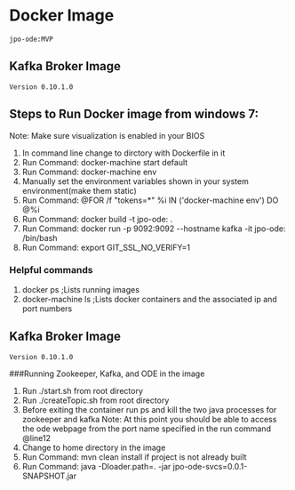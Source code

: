 # Docker Image
	jpo-ode:MVP
## Kafka Broker Image
	Version 0.10.1.0
## Steps to Run Docker image from windows 7:
Note: Make sure visualization is enabled in your BIOS
 1. In command line change to dirctory with Dockerfile in it
 2. Run Command: docker-machine start default
 3. Run Command: docker-machine env
 4. Manually set the environment variables shown in your system environment(make them static)
 5. Run Command: @FOR /f "tokens=*" %i IN ('docker-machine env') DO @%i
 6. Run Command: docker build -t jpo-ode:<tagName> .
 7. Run Command: docker run -p 9092:9092 --hostname kafka -it jpo-ode:<tagName> /bin/bash
 8. Run Command: export GIT_SSL_NO_VERIFY=1
### Helpful commands
 1. docker ps ;Lists running images
 2. docker-machine ls ;Lists docker containers and the associated ip and port numbers
## Kafka Broker Image
	Version 0.10.1.0
###Running Zookeeper, Kafka, and ODE in the image
 1. Run ./start.sh from root directory
 2. Run ./createTopic.sh from root directory
 3. Before exiting the container run ps and kill the two java processes for zookeeper and kafka
Note: At this point you should be able to access the ode webpage from the port name specified in the run command @line12
 3. Change to home directory in the image
 4. Run Command: mvn clean install if project is not already built
 5. Run Command: java -Dloader.path=. -jar jpo-ode-svcs=0.0.1-SNAPSHOT.jar
